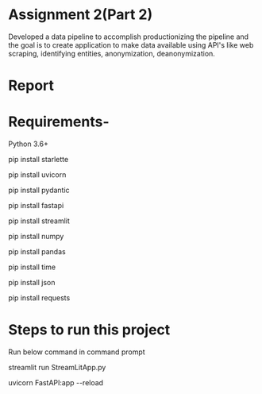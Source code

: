 
# Assignment 2(Part 2)
Developed a data pipeline to accomplish  productionizing the pipeline and the goal is to create application to make data available using API's like web scraping, identifying entities, anonymization, deanonymization.
# Report


# Requirements-
Python 3.6+

pip install starlette

pip install uvicorn

pip install pydantic

pip install fastapi

pip install streamlit

pip install numpy

pip install pandas

pip install time

pip install json

pip install requests


# Steps to run this project
Run below command in command prompt

streamlit run StreamLitApp.py

uvicorn FastAPI:app --reload
